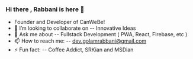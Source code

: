 ### Hi there , Rabbani is here 👋

- Founder and Developer of CanWeBe!
- 👯 I’m looking to collaborate on -- Innovative Ideas 
- 💬 Ask me about -- Fullstack Development ( PWA, React, Firebase, etc ) 
- 📫 How to reach me: -- dev.golamrabbani@gmail.com
- ⚡ Fun fact: -- Coffee Addict, SRKian and MSDian

